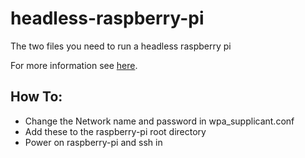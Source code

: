 # headless-raspberry-pi
The two files you need to run a headless raspberry pi

For more information see [here](https://www.tomshardware.com/reviews/raspberry-pi-headless-setup-how-to,6028.html).

## How To:
* Change the Network name and password in wpa_supplicant.conf
* Add these to the raspberry-pi root directory
* Power on raspberry-pi and ssh in
